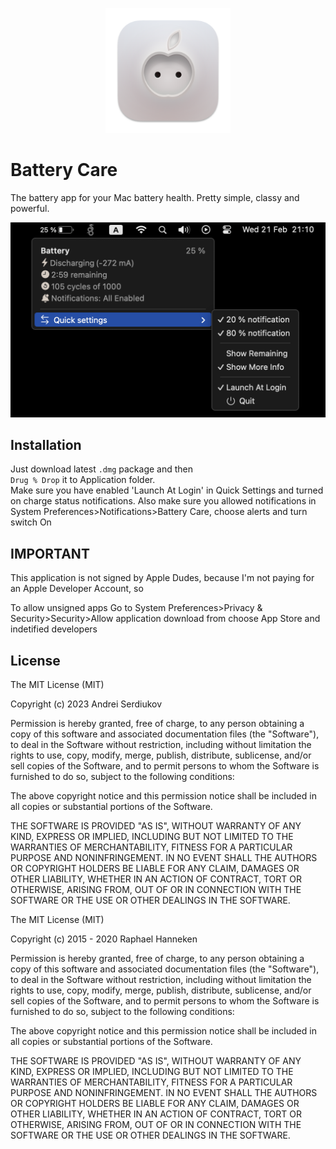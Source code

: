 <p align="center">
    <img src="https://github.com/serdukow/battery-care/blob/main/battery-care/Assets.xcassets/AppIcon.appiconset/icon-1024.png" alt="Logo" width="200">
</p>

# Battery Care
The battery app for your Mac battery health. Pretty simple, classy and powerful. 

![UI-1](https://github.com/serdukow/battery-care/blob/main/UI.png)

## Installation

Just download latest `.dmg`
 package and then \
  `Drug % Drop` it to Application folder.\
Make sure you have enabled 'Launch At Login' in Quick Settings and turned on charge status notifications. 
Also make sure you allowed notifications in System Preferences>Notifications>Battery Care, choose alerts and turn switch On

## IMPORTANT 

This application is not signed by Apple Dudes, because I'm not paying for an Apple Developer Account, so

To allow unsigned apps Go to System Preferences>Privacy & Security>Security>Allow application download from choose App Store and indetified developers
    
## License

The MIT License (MIT)

Copyright (c) 2023 Andrei Serdiukov

Permission is hereby granted, free of charge, to any person obtaining a copy of this software and associated documentation files (the "Software"), to deal in the Software without restriction, including without limitation the rights to use, copy, modify, merge, publish, distribute, sublicense, and/or sell copies of the Software, and to permit persons to whom the Software is furnished to do so, subject to the following conditions:

The above copyright notice and this permission notice shall be included in all copies or substantial portions of the Software.

THE SOFTWARE IS PROVIDED "AS IS", WITHOUT WARRANTY OF ANY KIND, EXPRESS OR IMPLIED, INCLUDING BUT NOT LIMITED TO THE WARRANTIES OF MERCHANTABILITY, FITNESS FOR A PARTICULAR PURPOSE AND NONINFRINGEMENT. IN NO EVENT SHALL THE AUTHORS OR COPYRIGHT HOLDERS BE LIABLE FOR ANY CLAIM, DAMAGES OR OTHER LIABILITY, WHETHER IN AN ACTION OF CONTRACT, TORT OR OTHERWISE, ARISING FROM, OUT OF OR IN CONNECTION WITH THE SOFTWARE OR THE USE OR OTHER DEALINGS IN THE SOFTWARE.

The MIT License (MIT)

Copyright (c) 2015 - 2020 Raphael Hanneken

Permission is hereby granted, free of charge, to any person obtaining a copy of this software and associated documentation files (the "Software"), to deal in the Software without restriction, including without limitation the rights to use, copy, modify, merge, publish, distribute, sublicense, and/or sell copies of the Software, and to permit persons to whom the Software is furnished to do so, subject to the following conditions:

The above copyright notice and this permission notice shall be included in all copies or substantial portions of the Software.

THE SOFTWARE IS PROVIDED "AS IS", WITHOUT WARRANTY OF ANY KIND, EXPRESS OR IMPLIED, INCLUDING BUT NOT LIMITED TO THE WARRANTIES OF MERCHANTABILITY, FITNESS FOR A PARTICULAR PURPOSE AND NONINFRINGEMENT. IN NO EVENT SHALL THE AUTHORS OR COPYRIGHT HOLDERS BE LIABLE FOR ANY CLAIM, DAMAGES OR OTHER LIABILITY, WHETHER IN AN ACTION OF CONTRACT, TORT OR OTHERWISE, ARISING FROM, OUT OF OR IN CONNECTION WITH THE SOFTWARE OR THE USE OR OTHER DEALINGS IN THE SOFTWARE.

